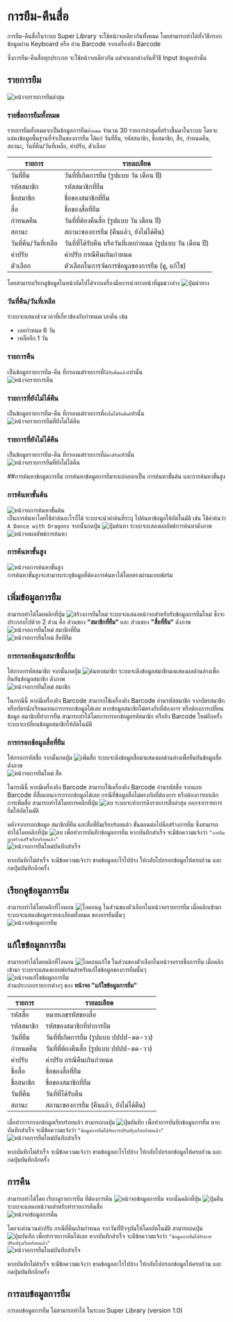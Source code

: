 # การยืม-คืนสื่อ
การยืม-คืนสื่อในระบบ Super Library จะใช้หน้าจอเดียวกันทั้งหมด โดยสามารถทำได้ทั้งวิธีกรอกข้อมูลผ่าน Keyboard หรือ อ่าน Barcode จากเครื่องยิง Barcode

ซึ่งการยืม-คืนสื่อทุกประเภท จะใช้หน้าจอเดียวกัน แต่จะแตกต่างกันที่วิธี Input ข้อมูลเท่านั้น

## รายการยืม
![หน้าจอรายการยืมล่าสุด](images/screen/rent/RentLatest.png)  

### รายชื่อการยืมทั้งหมด
รายการยืมทั้งหมดจะเป็นข้อมูลการยืม`ทั้งหมด` จำนวน 30 รายการล่าสุดที่สร้างขึ้นมาในระบบ โดยจะแสดงข้อมูลพื้นฐานที่จำเป็นของการยืม ได้แก่ 
วันที่ยืม, รหัสสมาชิก, ชื่อสมาชิก, สื่อ, กำหนดคืน, สถานะ, วันที่คืน/วันที่เหลือ, ค่าปรับ, ตัวเลือก

|รายการ       | รายละเอียด|
|------------ | -------------|
|วันที่ยืม  | วันที่ที่เกิดการยืม (รูปแบบ วัน เดือน ปี)|
|รหัสสมาชิก  | รหัสสมาชิกที่ยืม|
|ชื่อสมาชิก  | ชื่อของสมาชิกที่ยืม|
|สื่อ  | ชื่อของสื่อที่ยืม|
|กำหนดคืน  | วันที่ที่ต้องคืนสื่อ (รูปแบบ วัน เดือน ปี)|
|สถานะ  | สถานะของการยืม (คืนแล้ว, ยังไม่ได้คืน)|
|วันที่คืน/วันที่เหลือ  | วันที่ที่ได้รับคืน หรือวันที่เลยกำหนด (รูปแบบ วัน เดือน ปี)|
|ค่าปรับ  | ค่าปรับ กรณีคืนเกินกำหนด|
|ตัวเลือก       | ตัวเลือกในการจัดการข้อมูลของการยืม (ดู, แก้ใข)|

โดยสามารถเรียกดูข้อมูลในหน้าถัดไปได้จากเครื่องมือการนำทางหน้าที่มุมขวาล่าง ![ปุ่มนำทาง](images/button/ButtonPageNavigator.png)

### วันที่คืน/วันที่เหลือ
ระบบจะแสดงช่วงเวลาที่เกี่ยวข้องกับกำหนดเวลาคืน เช่น  
  - เลยกำหนด 6 วัน  
  - เหลืออีก 1 วัน


### รายการคืน
เป็นข้อมูลรายการยืม-คืน ที่กรองแต่รายการที่`ได้รับคืนแล้ว`เท่านั้น  
![หน้าจอรายการคืน](images/screen/rent/RentReturned.png)  

### รายการที่ยังไม่ได้คืน
เป็นข้อมูลรายการยืม-คืน ที่กรองแต่รายการที่`ยังไม่ได้รับคืน`เท่านั้น  
![หน้าจอรายการยืมที่ยังไม่ได้คืน](images/screen/rent/RentNotReturn.png)  

### รายการที่ยังไม่ได้คืน
เป็นข้อมูลรายการยืม-คืน ที่กรองแต่รายการที่`มีค่าปรับ`เท่านั้น  
![หน้าจอรายการยืมที่ยังไม่ได้คืน](images/screen/rent/RentPenalty.png)  

##การค้นหาข้อมูลการยืม
การค้นหาข้อมูลการยืมจะแบ่งออกเป็น การค้นหาขั้นต้น และการค้นหาขั้นสูง

### การค้นหาขั้นต้น
![หน้าจอการค้นหาขั้นต้น](images/screen/rent/RentBasicSearch.png)  
เป็นการค้นหาโดยใช้คำค้นอะไรก็ได้ ระบบจะนำคำค้นที่ระบุ ไปค้นหาข้อมูลให้อัตโนมัติ เช่น ใช้คำค้นว่า `A Dance with Dragons` จากนั้นกดปุ่ม ![ปุ่มค้นหา](images/button/ButtonSearch.png) ระบบจะแสดงผลลัพธ์การค้นหาดังภาพ  
![หน้าจอผลลัพธ์การค้นหา](images/screen/rent/RentBasicSearchResult.png)

### การค้นหาขั้นสูง
![หน้าจอการค้นหาขั้นสูง](images/screen/rent/RentAdvancedSearch.png)  
การค้นหาขั้นสูงจะสามารถระบุข้อมูลที่ต้องการค้นหาได้โดยตรงผ่านแบบฟอร์ม


## เพิ่มข้อมูลการยืม
สามารถทำได้โดยคลิกที่ปุ่ม ![สร้างการยืมใหม่](images/button/ButtonRentNew.png) ระบบจะแสดงหน้าจอสำหรับรับข้อมูลการยืมใหม่ ซึ่งจะประกอบไปด้วย 2 ส่วน คือ ส่วนของ **"สมาชิกที่ยืม"** และ ส่วนของ **"สื่อที่ยืม"** ดังภาพ  
![หน้าจอการยืมใหม่ สมาชิกที่ยืม](images/screen/rent/RentCreateMember.png)  
![หน้าจอการยืมใหม่ สื่อที่ยืม](images/screen/rent/RentCreateItems.png)  


### การกรอกข้อมูลสมาชิกที่ยืม
ให้กรอกรหัสสมาชิก จากนั้นกดปุ่ม ![ค้นหาสมาชิก](images/button/ButtonRentSearchMember.png) ระบบจะดึงข้อมูลสมาชิกมาแสดงผลด้านล่างเพื่อยืนยันข้อมูลสมาชิก ดังภาพ  
![หน้าจอการยืมใหม่ สมาชิก](images/screen/rent/RentMember.png)  

ในกรณีนี้ หากมีเครื่องยิง Barcode สามารถใช้เครื่องยิง Barcode อ่านรหัสสมาชิก จากบัตรสมาชิก หรือบัตรนักเรียนแทนการกรอกข้อมูลได้เลย
หากข้อมูลสมาชิกไม่ตรงกับที่ต้องการ หรือต้องการเปลี่ยนข้อมูล สมาชิกที่ทำการยืม สามารถทำได้โดยการกรอกข้อมูลรหัสมาชิก หรือยิง Barcode ใหม่อีกครั้ง ระบบจะเปลี่ยนข้อมูลสมาชิกให้อัตโนมัติ

### การกรอกข้อมูลสื่อที่ยืม
ให้กรอกรหัสสื่อ จากนั้นกดปุ่ม ![เพิ่มสื่อ](images/button/ButtonRentAddItems.png) ระบบจะดึงข้อมูลสื่อมาแสดงผลด้านล่างเพื่อยืนยันข้อมูลสื่อ ดังภาพ  
![หน้าจอการยืมใหม่ สื่อ](images/screen/rent/RentItems.png)

ในกรณีนี้ หากมีเครื่องยิง Barcode สามารถใช้เครื่องยิง Barcode อ่านรหัสสื่อ จากแถบ Barcode ที่สื่อแทนการกรอกข้อมูลได้เลย
กรณีที่ข้อมูลสื่อไม่ตรงกับที่ต้องการ หรือต้องการยกเลิกการเพิ่มสื่อ สามารถทำได้โดยการคลิกที่ปุ่ม ![ลบ](images/button/ButtonDelete.png) ระบบจะทำการดึงรายการสื่อล่าสุด ออกจากรายการยืมให้อัตโนมัติ

หลังจากกรอกข้อมูล สมาชิกที่ยืม และสื่อที่ยืมเรียบร้อยแล้ว ขั้นตอนต่อไปคือสร้างการยืม ซึ่งสามารถทำได้โดยคลิกที่ปุ่ม ![ลบ](images/button/ButtonRentNew.png) เพื่อทำการบันทึกข้อมูลการยืม หากบันทึกสำเร็จ จะมีข้อความแจ้งว่า `"การยืมถูกสร้างเสร็จเรียบร้อยแล้ว"`  
![หน้าจอการยืมใหม่บันทึกสำเร็จ](images/screen/rent/RentCreateSuccess.png)  

หากบันทึกไม่สำเร็จ จะมีข้อความแจ้งว่า ขาดข้อมูลอะไรไปบ้าง ให้กลับไปกรอกข้อมูลให้ครบถ้วน และกดปุ่มบันทึกอีกครั้ง

## เรียกดูข้อมูลการยืม
สามารถทำได้โดยคลิกที่ไอคอน ![ไอคอนดู](images/icons/IconView.png) ในส่วนของตัวเลือกในหน้าจอรายการยืม เมื่อคลิกเข้ามา ระบบจะแสดงข้อมูลรายละเอียดทั้งหมด ของการยืมนั้นๆ  
![หน้าจอข้อมูลการยืม](images/screen/rent/RentView.png)  

## แก้ใขข้อมูลการยืม
สามารถทำได้โดยคลิกที่ไอคอน ![ไอคอนแก้ใข](images/icons/IconEdit.png) ในส่วนของตัวเลือกในหน้าจอรายชื่อการยืม เมื่อคลิกเข้ามา ระบบจะแสดงแบบฟอร์มสำหรับแก้ใขข้อมูลของการยืมนั้นๆ  
![หน้าจอแก้ใขข้อมูลการยืม](images/screen/rent/RentEdit.png)  
ส่วนประกอบรายการต่างๆ ของ **หน้าจอ "แก้ใขข้อมูลการยืม"** 

|รายการ       | รายละเอียด|
|------------ | -------------|
|รหัสสื่อ  | หมายเลขรหัสของสื่อ|
|รหัสสมาชิก  | รหัสของสมาชิกที่ทำการยืม|
|วันที่ยืม  | วันที่ที่เกิดการยืม (รูปแบบ ปปปป-ดด-วว)|
|กำหนดคืน  | วันที่ที่ต้องคืนสื่อ (รูปแบบ ปปปป-ดด-วว)|
|ค่าปรับ  | ค่าปรับ กรณีคืนเกินกำหนด|
|ชื่อสื่อ  |  ชื่อของสื่อที่ยืม|
|ชื่อสมาชิก  | ชื่อของสมาชิกที่ยืม|
|วันที่คืน  | วันที่ที่ได้รับคืน |
|สถานะ | สถานะของการยืม (คืนแล้ว, ยังไม่ได้คืน)|


เมื่อทำการกรอกข้อมูลเรียบร้อยแล้ว สามารถกดปุ่ม ![ปุ่มบันทึก](images/button/ButtonSave.png) เพื่อทำการบันทึกข้อมูลการยืม หากบันทึกสำเร็จ จะมีข้อความแจ้งว่า `"ข้อมูลการยืมได้รับการปรับปรุงเรียบร้อยแล้ว"`  
![หน้าจอการยืมใหม่บันทึกสำเร็จ](images/screen/rent/RentEditSuccess.png)  

หากบันทึกไม่สำเร็จ จะมีข้อความแจ้งว่า ขาดข้อมูลอะไรไปบ้าง ให้กลับไปกรอกข้อมูลให้ครบถ้วน และกดปุ่มบันทึกอีกครั้ง


## การคืน
สามารถทำได้โดย เรียกดูรายการยืม ที่ต้องการคืน ![หน้าจอข้อมูลการยืม](images/screen/rent/RentView.png) จากนั้นคลิกที่ปุ่ม ![ปุ่มคืน](images/button/ButtonReturn.png) ระบบจะแสดงหน้าจอสำหรับทำรายการคืนสื่อ  
![หน้าจอข้อมูลการคืน](images/screen/rent/RentReturn.png)  

โดยจะคำนวนค่าปรับ กรณีที่คืนเกินกำหนด จากวันที่ปัจจุบันให้โดยอัตโนมัติ สามารถกดปุ่ม ![ปุ่มบันทึก](images/button/ButtonSave.png) เพื่อทำรายการคืนได้เลย หากบันทึกสำเร็จ จะมีข้อความแจ้งว่า `"ข้อมูลการยืมได้รับการปรับปรุงเรียบร้อยแล้ว"`  
![หน้าจอการยืมใหม่บันทึกสำเร็จ](images/screen/rent/RentEditSuccess.png)  

หากบันทึกไม่สำเร็จ จะมีข้อความแจ้งว่า ขาดข้อมูลอะไรไปบ้าง ให้กลับไปกรอกข้อมูลให้ครบถ้วน และกดปุ่มบันทึกอีกครั้ง


## การลบข้อมูลการยืม
การลบข้อมูลการยืม ไม่สามารถทำได้ ในระบบ Super Library (version 1.0)
